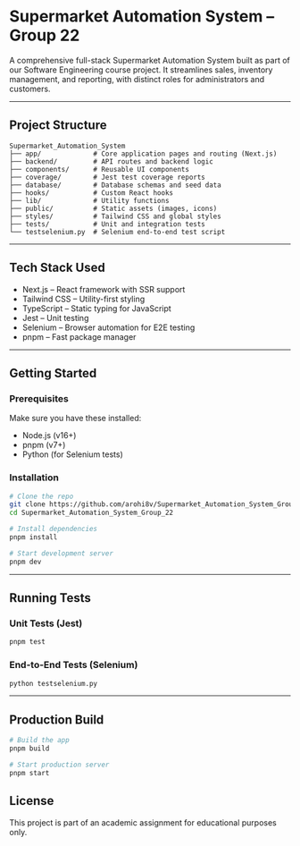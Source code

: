 # Supermarket Automation System – Group 22

A comprehensive full-stack Supermarket Automation System built as part of our Software Engineering course project. It streamlines sales, inventory management, and reporting, with distinct roles for administrators and customers.

---

## Project Structure

```
Supermarket_Automation_System
├── app/             # Core application pages and routing (Next.js)
├── backend/         # API routes and backend logic
├── components/      # Reusable UI components
├── coverage/        # Jest test coverage reports
├── database/        # Database schemas and seed data
├── hooks/           # Custom React hooks
├── lib/             # Utility functions
├── public/          # Static assets (images, icons)
├── styles/          # Tailwind CSS and global styles
├── tests/           # Unit and integration tests
└── testselenium.py  # Selenium end-to-end test script
```

---

## Tech Stack Used

- Next.js – React framework with SSR support  
- Tailwind CSS – Utility-first styling  
- TypeScript – Static typing for JavaScript  
- Jest – Unit testing  
- Selenium – Browser automation for E2E testing  
- pnpm – Fast package manager

---

## Getting Started

### Prerequisites

Make sure you have these installed:

- Node.js (v16+)
- pnpm (v7+)
- Python (for Selenium tests)

### Installation

```bash
# Clone the repo
git clone https://github.com/arohi8v/Supermarket_Automation_System_Group_22.git
cd Supermarket_Automation_System_Group_22

# Install dependencies
pnpm install

# Start development server
pnpm dev
```

---

## Running Tests

### Unit Tests (Jest)

```bash
pnpm test
```

### End-to-End Tests (Selenium)

```bash
python testselenium.py
```

---

## Production Build

```bash
# Build the app
pnpm build

# Start production server
pnpm start
```


## License

This project is part of an academic assignment for educational purposes only.

